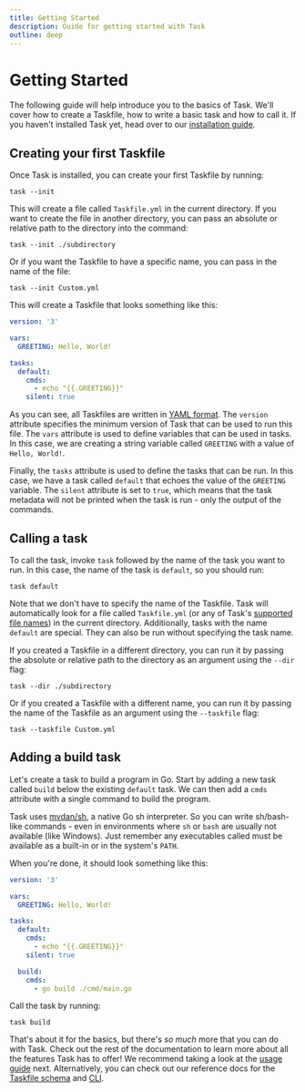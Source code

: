 ```yaml
---
title: Getting Started
description: Guide for getting started with Task
outline: deep
---
```


# Getting Started

The following guide will help introduce you to the basics of Task. We'll cover
how to create a Taskfile, how to write a basic task and how to call it. If you
haven't installed Task yet, head over to our
[installation guide](installation.md).

## Creating your first Taskfile

Once Task is installed, you can create your first Taskfile by running:

```shell
task --init
```

This will create a file called `Taskfile.yml` in the current directory. If you
want to create the file in another directory, you can pass an absolute or
relative path to the directory into the command:

```shell
task --init ./subdirectory
```

Or if you want the Taskfile to have a specific name, you can pass in the name of
the file:

```shell
task --init Custom.yml
```

This will create a Taskfile that looks something like this:

```yaml [Taskfile.yml]
version: '3'

vars:
  GREETING: Hello, World!

tasks:
  default:
    cmds:
      - echo "{{.GREETING}}"
    silent: true
```

As you can see, all Taskfiles are written in [YAML format](https://yaml.org/).
The `version` attribute specifies the minimum version of Task that can be used
to run this file. The `vars` attribute is used to define variables that can be
used in tasks. In this case, we are creating a string variable called `GREETING`
with a value of `Hello, World!`.

Finally, the `tasks` attribute is used to define the tasks that can be run. In
this case, we have a task called `default` that echoes the value of the
`GREETING` variable. The `silent` attribute is set to `true`, which means that
the task metadata will not be printed when the task is run - only the output of
the commands.

## Calling a task

To call the task, invoke `task` followed by the name of the task you want to
run. In this case, the name of the task is `default`, so you should run:

```shell
task default
```

Note that we don't have to specify the name of the Taskfile. Task will
automatically look for a file called `Taskfile.yml` (or any of Task's
[supported file names](usage.md#supported-file-names)) in the current directory.
Additionally, tasks with the name `default` are special. They can also be run
without specifying the task name.

If you created a Taskfile in a different directory, you can run it by passing
the absolute or relative path to the directory as an argument using the `--dir`
flag:

```shell
task --dir ./subdirectory
```

Or if you created a Taskfile with a different name, you can run it by passing
the name of the Taskfile as an argument using the `--taskfile` flag:

```shell
task --taskfile Custom.yml
```

## Adding a build task

Let's create a task to build a program in Go. Start by adding a new task called
`build` below the existing `default` task. We can then add a `cmds` attribute
with a single command to build the program.

Task uses [mvdan/sh](https://github.com/mvdan/sh), a native Go sh interpreter.
So you can write sh/bash-like commands - even in environments where `sh` or
`bash` are usually not available (like Windows). Just remember any executables
called must be available as a built-in or in the system's `PATH`.

When you're done, it should look something like this:

```yaml
version: '3'

vars:
  GREETING: Hello, World!

tasks:
  default:
    cmds:
      - echo "{{.GREETING}}"
    silent: true

  build:
    cmds:
      - go build ./cmd/main.go
```

Call the task by running:

```shell
task build
```

That's about it for the basics, but there's _so much_ more that you can do with
Task. Check out the rest of the documentation to learn more about all the
features Task has to offer! We recommend taking a look at the
[usage guide](usage.md) next. Alternatively, you can check out our reference
docs for the [Taskfile schema](reference/schema.md) and [CLI](reference/cli.md).
